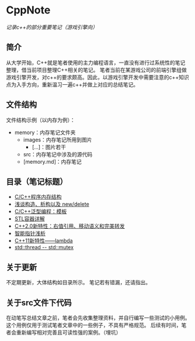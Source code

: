 # CppNote

*记录c++的部分重要笔记（游戏引擎向）*

## 简介
从大学开始，C++就是笔者使用的主力编程语言，一直没有进行过系统性的笔记整理，借当前项目整理C++相关的笔记。
笔者当前在某游戏公司的前端引擎组做游戏引擎开发，对c++的要求颇高。因此，以游戏引擎开发中需要注意的c++知识点为入手方向，重新温习一遍c++并做上对应的总结笔记。

## 文件结构
文件结构示例（以内存为例）：
+ memory：内存笔记文件夹
    + images：内存笔记所用到图片
        + [...]：图片若干
    + src：内存笔记中涉及的源代码
    + [memory.md]：内存笔记

## 目录（笔记标题）
+ [C/C++程序内存结构](/1_memory/memory.md)
+ [浅谈构造、析构以及 new/delete](/2_construction_and_destruction/construction_and_destruction.md)
+ [C/C++泛型编程：模板](/3_template/template.md)
+ [STL容器详解](/4_containers/containers.md)
+ [C++2.0新特性：右值引用、移动语义和完美转发](5_rvalue_and_move/rvalue_and_move.md)
+ [智能指针浅析](/6_smart_pointer/smart_pointer.md)
+ [C++11新特性——lambda](/7_lambda/lambda.md)
+ [std::thread -- std::mutex]()

## 关于更新
不定期更新，大体结构如目录所示。
笔记若有错漏，还请指出。

## 关于src文件下代码
在动笔写总结文章之前，笔者会先收集整理资料，并自行编写一些测试的小用例。
这个用例仅用于测试笔者文章中的一些例子，不具有严格规范。
后续有时间，笔者会重新编写相对完善且可读性强的案例。（埋坑）